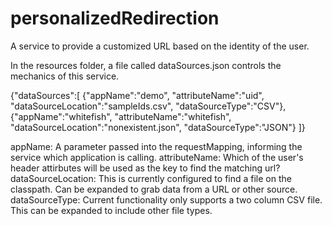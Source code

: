 # personalizedRedirection
A service to provide a customized URL based on the identity of the user. 

In the resources folder, a file called dataSources.json controls the mechanics of this service.

{"dataSources":[
{"appName":"demo", "attributeName":"uid", "dataSourceLocation":"sampleIds.csv", "dataSourceType":"CSV"},
{"appName":"whitefish", "attributeName":"whitefish", "dataSourceLocation":"nonexistent.json", "dataSourceType":"JSON"}
]}

appName: A parameter passed into the requestMapping, informing the service which application is calling.
attributeName: Which of the user's header attirbutes will be used as the key to find the matching url?
dataSourceLocation: This is currently configured to find a file on the classpath. Can be expanded to grab data from a URL or other source.
dataSourceType: Current functionality only supports a two column CSV file. This can be expanded to include other file types.
